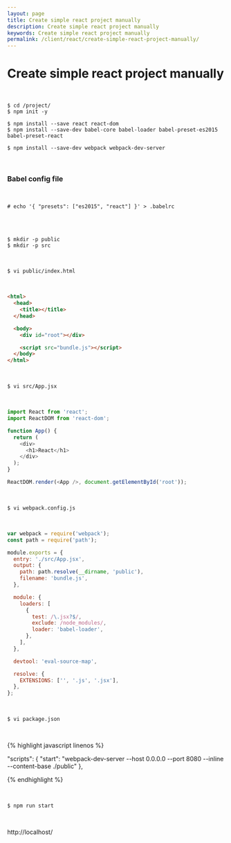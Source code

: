 ```yaml
---
layout: page
title: Create simple react project manually
description: Create simple react project manually
keywords: Create simple react project manually
permalink: /client/react/create-simple-react-project-manually/
---
```


# Create simple react project manually

<br/>

    $ cd /project/
    $ npm init -y

    $ npm install --save react react-dom
    $ npm install --save-dev babel-core babel-loader babel-preset-es2015 babel-preset-react

    $ npm install --save-dev webpack webpack-dev-server

<br/>
    
### Babel config file

<br/>

    # echo '{ "presets": ["es2015", "react"] }' > .babelrc

<br/>

<br/>
    
    $ mkdir -p public
    $ mkdir -p src

<br/>

    $ vi public/index.html

<br/>

```html
<html>
  <head>
    <title></title>
  </head>

  <body>
    <div id="root"></div>

    <script src="bundle.js"></script>
  </body>
</html>
```

<br/>

    $ vi src/App.jsx

<br/>

```javascript
import React from 'react';
import ReactDOM from 'react-dom';

function App() {
  return (
    <div>
      <h1>React</h1>
    </div>
  );
}

ReactDOM.render(<App />, document.getElementById('root'));
```

<br/>

    $ vi webpack.config.js

<br/>

```javascript
var webpack = require('webpack');
const path = require('path');

module.exports = {
  entry: './src/App.jsx',
  output: {
    path: path.resolve(__dirname, 'public'),
    filename: 'bundle.js',
  },

  module: {
    loaders: [
      {
        test: /\.jsx?$/,
        exclude: /node_modules/,
        loader: 'babel-loader',
      },
    ],
  },

  devtool: 'eval-source-map',

  resolve: {
    EXTENSIONS: ['', '.js', '.jsx'],
  },
};
```

<br/>

    $ vi package.json

<br/>

{% highlight javascript linenos %}

"scripts": {
"start": "webpack-dev-server --host 0.0.0.0 --port 8080 --inline --content-base ./public"
},

{% endhighlight %}

<br/>

    $ npm run start

<br/>

http://localhost/

